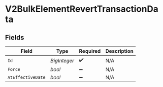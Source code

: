 # V2BulkElementRevertTransactionData


## Fields

| Field              | Type               | Required           | Description        |
| ------------------ | ------------------ | ------------------ | ------------------ |
| `Id`               | *BigInteger*       | :heavy_check_mark: | N/A                |
| `Force`            | *bool*             | :heavy_minus_sign: | N/A                |
| `AtEffectiveDate`  | *bool*             | :heavy_minus_sign: | N/A                |